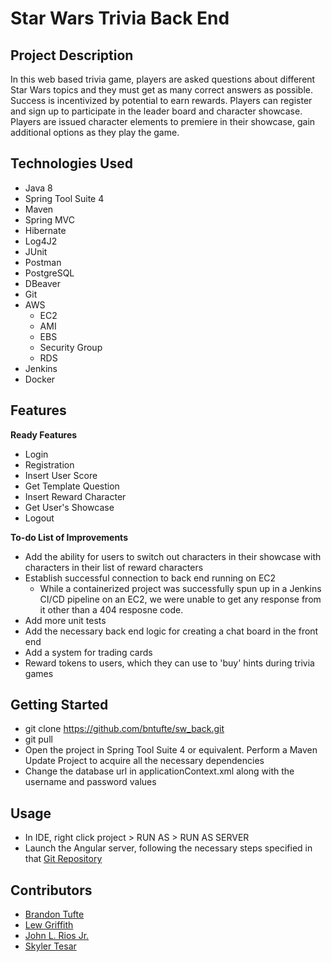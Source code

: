 # Star Wars Trivia Back End

## Project Description
In this web based trivia game, players are asked questions about different Star Wars topics and they must get as many correct answers as possible. Success is incentivized by potential to earn rewards. Players can register and sign up to participate in the leader board and character showcase. Players are issued character elements to premiere in their showcase, gain additional options as they play the game.

## Technologies Used
* Java 8
* Spring Tool Suite 4
* Maven
* Spring MVC
* Hibernate
* Log4J2
* JUnit
* Postman
* PostgreSQL
* DBeaver
* Git
* AWS
	* EC2
	* AMI
	* EBS
	* Security Group
	* RDS
* Jenkins
* Docker

## Features
**Ready Features**
* Login
* Registration
* Insert User Score
* Get Template Question
* Insert Reward Character
* Get User's Showcase
* Logout

**To-do List of Improvements**
* Add the ability for users to switch out characters in their showcase with characters in their list of reward characters
* Establish successful connection to back end running on EC2
	* While a containerized project was successfully spun up in a Jenkins CI/CD pipeline on an EC2, we were unable to get any response from it other than a 404 resposne code.
* Add more unit tests
* Add the necessary back end logic for creating a chat board in the front end
* Add a system for trading cards
* Reward tokens to users, which they can use to 'buy' hints during trivia games

## Getting Started
* git clone https://github.com/bntufte/sw_back.git
* git pull
* Open the project in Spring Tool Suite 4 or equivalent. Perform a Maven Update Project to acquire all the necessary dependencies
* Change the database url in applicationContext.xml along with the username and password values

## Usage
* In IDE, right click project > RUN AS > RUN AS SERVER
* Launch the Angular server, following the necessary steps specified in that [Git Repository](https://github.com/bntufte/sw_front)

## Contributors
* [Brandon Tufte](https://github.com/bntufte)
* [Lew Griffith](https://github.com/logriffith)
* [John L. Rios Jr.](https://github.com/jlrjr98)
* [Skyler Tesar](https://github.com/skytsar)